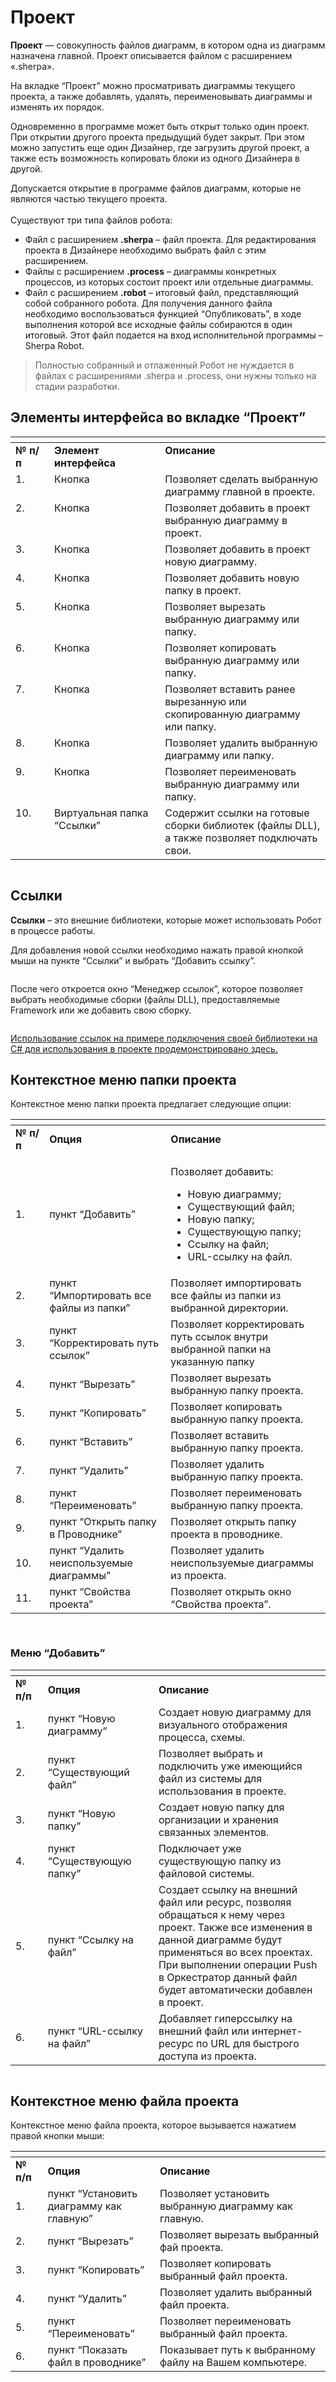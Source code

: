 # Проект

**Проект** — совокупность файлов диаграмм, в котором одна из диаграмм назначена главной. Проект описывается файлом с расширением «.sherpa».&#x20;

На вкладке “Проект” можно просматривать диаграммы текущего проекта, а также добавлять, удалять, переименовывать диаграммы и изменять их порядок.

Одновременно в программе может быть открыт только один проект. При открытии другого проекта предыдущий будет закрыт. При этом можно запустить еще один Дизайнер, где загрузить другой проект, а также есть возможность копировать блоки из одного Дизайнера в другой.

Допускается открытие в программе файлов диаграмм, которые не являются частью текущего проекта.\
\
Существуют три типа файлов робота:

* Файл с расширением **.sherpa** – файл проекта. Для редактирования проекта в Дизайнере необходимо выбрать файл с этим расширением.
* Файлы с расширением **.process** – диаграммы конкретных процессов, из которых состоит проект или отдельные диаграммы.
* Файл с расширением **.robot** – итоговый файл, представляющий собой собранного робота. Для получения данного файла необходимо воспользоваться функцией “Опубликовать”, в ходе выполнения которой все исходные файлы собираются в один итоговый. Этот файл подается на вход исполнительной программы – Sherpa Robot.

> Полностью собранный и отлаженный Робот не нуждается в файлах с расширениями .sherpa и .process, они нужны только на стадии разработки.

## Элементы интерфейса во вкладке “Проект”

<table data-header-hidden><thead><tr><th width="57" valign="top"></th><th width="193" valign="top"></th><th width="314" valign="top"></th></tr></thead><tbody><tr><td valign="top"><strong>№ п/п</strong></td><td valign="top"><strong>Элемент интерфейса</strong></td><td valign="top"><strong>Описание</strong></td></tr><tr><td valign="top">1.</td><td valign="top">Кнопка <img src="../../../../.gitbook/assets/2025-08-05_20-19-34.png" alt=""> </td><td valign="top">Позволяет сделать выбранную диаграмму главной в проекте.</td></tr><tr><td valign="top">2.</td><td valign="top">Кнопка <img src="../../../../.gitbook/assets/2025-08-05_20-28-04.png" alt=""></td><td valign="top">Позволяет добавить в проект выбранную диаграмму в проект.</td></tr><tr><td valign="top">3.</td><td valign="top">Кнопка <img src="../../../../.gitbook/assets/2025-08-05_20-28-54.png" alt=""></td><td valign="top">Позволяет добавить в проект новую диаграмму.</td></tr><tr><td valign="top">4.</td><td valign="top">Кнопка <img src="../../../../.gitbook/assets/2025-08-05_20-29-14.png" alt=""></td><td valign="top">Позволяет добавить новую папку в проект.</td></tr><tr><td valign="top">5.</td><td valign="top">Кнопка <img src="../../../../.gitbook/assets/2025-08-05_20-29-52.png" alt=""></td><td valign="top">Позволяет вырезать выбранную диаграмму или папку.</td></tr><tr><td valign="top">6.</td><td valign="top">Кнопка <img src="../../../../.gitbook/assets/2025-08-05_20-30-14.png" alt=""></td><td valign="top">Позволяет копировать выбранную диаграмму или папку.</td></tr><tr><td valign="top">7.</td><td valign="top">Кнопка <img src="../../../../.gitbook/assets/2025-08-05_20-30-42.png" alt=""></td><td valign="top">Позволяет вставить ранее вырезанную или скопированную диаграмму или папку.</td></tr><tr><td valign="top">8.</td><td valign="top">Кнопка <img src="../../../../.gitbook/assets/2025-08-05_20-31-10.png" alt=""></td><td valign="top">Позволяет удалить выбранную диаграмму или папку.</td></tr><tr><td valign="top">9.</td><td valign="top">Кнопка <img src="../../../../.gitbook/assets/2025-08-05_20-31-40.png" alt=""></td><td valign="top">Позволяет переименовать выбранную диаграмму или папку.</td></tr><tr><td valign="top">10.</td><td valign="top">Виртуальная папка “Ссылки” <img src="../../../../.gitbook/assets/2025-08-05_20-27-00.png" alt=""></td><td valign="top">Содержит ссылки на готовые сборки библиотек (файлы DLL), а также позволяет подключать свои.</td></tr></tbody></table>

<figure><img src="../../../../.gitbook/assets/изображение (7).png" alt=""><figcaption></figcaption></figure>

## Ссылки

**Ссылки** – это внешние библиотеки, которые может использовать Робот в процессе работы.

Для добавления новой ссылки необходимо нажать правой кнопкой мыши на пункте “Ссылки” и выбрать “Добавить ссылку”.

<figure><img src="../../../../.gitbook/assets/изображение (2).png" alt=""><figcaption></figcaption></figure>

После чего откроется окно “Менеджер ссылок”, которое позволяет выбрать необходимые сборки (файлы DLL), предоставляемые Framework или же добавить свою сборку.

<figure><img src="../../../../.gitbook/assets/изображение (1) (1).png" alt=""><figcaption></figcaption></figure>

[Использование ссылок на примере подключения своей библиотеки на С# для использования в проекте продемонстрировано здесь.](https://sherparpa.ru/ucontent/?07)

## Контекстное меню папки проекта

Контекстное меню папки проекта предлагает следующие опции:

<table data-header-hidden><thead><tr><th width="59"></th><th width="240"></th><th width="375"></th></tr></thead><tbody><tr><td><strong>№ п/п</strong></td><td><strong>Опция</strong></td><td><strong>Описание</strong></td></tr><tr><td>1.</td><td>пункт “Добавить”</td><td><p>Позволяет добавить:</p><ul><li>Новую диаграмму;</li><li>Существующий файл;</li><li>Новую папку;</li><li>Существующую папку;</li><li>Ссылку на файл;</li><li>URL-ссылку на файл.</li></ul></td></tr><tr><td>2.</td><td>пункт “Импортировать все файлы из папки”</td><td>Позволяет импортировать все файлы из папки из выбранной директории.</td></tr><tr><td>3. </td><td>пункт “Корректировать путь ссылок”</td><td>Позволяет корректировать путь ссылок внутри выбранной папки на указанную папку</td></tr><tr><td>4.</td><td>пункт “Вырезать”</td><td>Позволяет вырезать выбранную папку проекта. </td></tr><tr><td>5.</td><td>пункт “Копировать”</td><td>Позволяет копировать выбранную папку проекта. </td></tr><tr><td>6.</td><td>пункт “Вставить”</td><td>Позволяет вставить выбранную папку проекта. </td></tr><tr><td>7.</td><td>пункт “Удалить”</td><td>Позволяет удалить выбранную папку проекта.  </td></tr><tr><td>8.</td><td>пункт “Переименовать”</td><td>Позволяет переименовать выбранную папку проекта.  </td></tr><tr><td>9.</td><td>пункт “Открыть папку в Проводнике”</td><td>Позволяет открыть папку проекта в проводнике.</td></tr><tr><td>10.</td><td>пункт “Удалить неиспользуемые диаграммы”</td><td>Позволяет удалить неиспользуемые диаграммы из проекта.</td></tr><tr><td>11.</td><td>пункт “Свойства проекта”</td><td>Позволяет открыть окно “Свойства проекта”.</td></tr></tbody></table>

<figure><img src="https://lh7-rt.googleusercontent.com/docsz/AD_4nXcPIcQrV_kT6ZR1RfZ79tyiT4HtI7CUnS5X4B2sFAMaySR_li_TX3WPpl5Uo2Pp260FmyURlHBJB-7etgEocwHxsh5RZliWUh1KLFX09iIPBg6h5Laf0X4uzCyz53vwSjY39TF-DgoSKuYZMK15ZvDdJ0Ux?key=hkb4d-2cPaGQ51ygcyhvzQ" alt=""><figcaption></figcaption></figure>

<figure><img src="../../../../.gitbook/assets/изображение (3).png" alt=""><figcaption></figcaption></figure>

### Меню “Добавить”

<table data-header-hidden><thead><tr><th width="53"></th><th width="187"></th><th width="388"></th></tr></thead><tbody><tr><td><strong>№ п/п</strong></td><td><strong>Опция</strong></td><td><strong>Описание</strong></td></tr><tr><td>1.</td><td>пункт “Новую диаграмму”</td><td>Создает новую диаграмму для визуального отображения процесса, схемы.</td></tr><tr><td>2.</td><td>пункт “Существующий файл”</td><td>Позволяет выбрать и подключить уже имеющийся файл из системы для использования в проекте.</td></tr><tr><td>3.</td><td>пункт “Новую папку”</td><td>Создает новую папку для организации и хранения связанных элементов.</td></tr><tr><td>4.</td><td>пункт “Существующую папку”</td><td>Подключает уже существующую папку из файловой системы.</td></tr><tr><td>5.</td><td>пункт “Ссылку на файл”</td><td>Создает ссылку на внешний файл или ресурс, позволяя обращаться к нему через проект. Также все изменения в данной диаграмме будут применяться во всех проектах. При выполнении операции Push в Оркестратор данный файл будет автоматически добавлен в проект.</td></tr><tr><td>6.</td><td>пункт “URL-ссылку на файл”</td><td>Добавляет гиперссылку на внешний файл или интернет-ресурс по URL для быстрого доступа из проекта.</td></tr></tbody></table>

<figure><img src="../../../../.gitbook/assets/2025-08-05_21-52-05.png" alt=""><figcaption></figcaption></figure>

## Контекстное меню файла проекта

Контекстное меню файла проекта, которое вызывается нажатием правой кнопки мыши:

<table data-header-hidden><thead><tr><th width="53"></th><th width="187"></th><th width="388"></th></tr></thead><tbody><tr><td><strong>№ п/п</strong></td><td><strong>Опция</strong></td><td><strong>Описание</strong></td></tr><tr><td>1.</td><td>пункт “Установить диаграмму как главную”</td><td>Позволяет установить выбранную диаграмму как главную.</td></tr><tr><td>2.</td><td>пункт “Вырезать”</td><td>Позволяет вырезать выбранный фай проекта. </td></tr><tr><td>3.</td><td>пункт “Копировать”</td><td>Позволяет копировать выбранный файл проекта. </td></tr><tr><td>4.</td><td>пункт “Удалить”</td><td>Позволяет удалить выбранный файл проекта.  </td></tr><tr><td>5.</td><td>пункт “Переименовать”</td><td>Позволяет переименовать выбранный файл проекта.  </td></tr><tr><td>6.</td><td>пункт “Показать файл в проводнике”</td><td>Показывает путь к выбранному файлу на Вашем компьютере.</td></tr></tbody></table>

<figure><img src="../../../../.gitbook/assets/изображение (2) (1).png" alt=""><figcaption></figcaption></figure>

